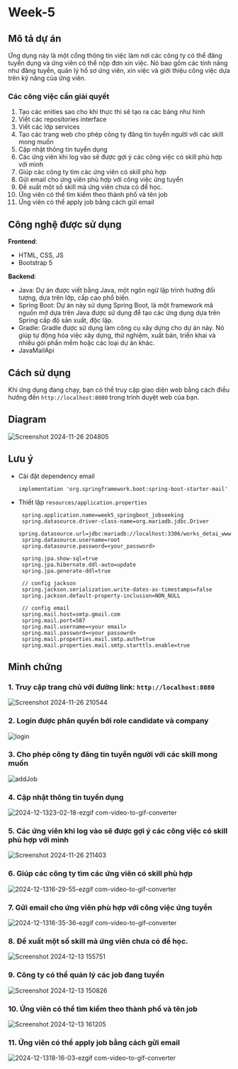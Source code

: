 # Week-5

## Mô tả dự án
Ứng dụng này là một cổng thông tin việc làm nơi các công ty có thể đăng tuyển dụng và ứng viên có thể nộp đơn xin việc. Nó bao gồm các tính năng như đăng tuyển, quản lý hồ sơ ứng viên, xin việc và giới thiệu công việc dựa trên kỹ năng của ứng viên.

### Các công việc cần giải quyết
1. Tạo các enities sao cho khi thực thi sẽ tạo ra các bảng như hình 
2. Viết các repositories interface 
3. Viết các lớp services 
4. Tạo các trang web cho phép công ty đăng tin tuyển người với các skill mong muốn
5. Cập nhật thông tin tuyển dụng
6. Các ứng viên khi log vào sẽ được gợi ý các công việc có skill phù hợp với mình 
7. Giúp các công ty tìm các ứng viên có skill phù hợp
8. Gửi email cho ứng viên phù hợp với công việc ứng tuyển
9. Đề xuất một số skill mà ứng viên chưa có để học.
10. Ứng viên có thể tìm kiếm theo thành phố và tên job
11. Ứng viên có thể apply job bằng cách gửi email

## Công nghệ được sử dụng
**Frontend**:
- HTML, CSS, JS
- Bootstrap 5
  
**Backend**:
- Java: Dự án được viết bằng Java, một ngôn ngữ lập trình hướng đối tượng, dựa trên lớp, cấp cao phổ biến.
- Spring Boot: Dự án này sử dụng Spring Boot, là một framework mã nguồn mở dựa trên Java được sử dụng để tạo các ứng dụng dựa trên Spring cấp độ sản xuất, độc lập.
- Gradle: Gradle được sử dụng làm công cụ xây dựng cho dự án này. Nó giúp tự động hóa việc xây dựng, thử nghiệm, xuất bản, triển khai và nhiều gói phần mềm hoặc các loại dự án khác.
- JavaMailApi
  
## Cách sử dụng
Khi ứng dụng đang chạy, bạn có thể truy cập giao diện web bằng cách điều hướng đến `http://localhost:8080` trong trình duyệt web của bạn.  

## Diagram

![Screenshot 2024-11-26 204805](https://github.com/user-attachments/assets/75081f19-dfce-44d4-ba6f-8407ca29415d)

## Lưu ý
- Cài đặt dependency email
  ```
  implementation 'org.springframework.boot:spring-boot-starter-mail'
  ```
  
- Thiết lập `resources/application.properties`

   ```
    spring.application.name=week5_springboot_jobseeking
    spring.datasource.driver-class-name=org.mariadb.jdbc.Driver
    spring.datasource.url=jdbc:mariadb://localhost:3306/works_detai_www
    spring.datasource.username=root
    spring.datasource.password=<your_password>
   
    spring.jpa.show-sql=true
    spring.jpa.hibernate.ddl-auto=update
    spring.jpa.generate-ddl=true

    // config jackson
    spring.jackson.serialization.write-dates-as-timestamps=false
    spring.jackson.default-property-inclusion=NON_NULL

    // config email
    spring.mail.host=smtp.gmail.com
    spring.mail.port=587
    spring.mail.username=<your email>
    spring.mail.password=<your passowrd>
    spring.mail.properties.mail.smtp.auth=true
    spring.mail.properties.mail.smtp.starttls.enable=true   
   ```

## Minh chứng 
### 1. Truy cập trang chủ với đường link: `http://localhost:8080`
   
 ![Screenshot 2024-11-26 210544](https://github.com/user-attachments/assets/5fd020e3-5589-4eb4-829a-6b3f7ce1315a)
  
### 2. Login được phân quyền bởi role candidate và company
    
![login](https://github.com/user-attachments/assets/6048f562-bc09-4adb-a270-d914e3eec0b8)

### 3. Cho phép công ty đăng tin tuyển người với các skill mong muốn

![addJob](https://github.com/user-attachments/assets/7a0cf199-28b4-4f84-8b7e-1dc3f06b9ac2)

### 4. Cập nhật thông tin tuyển dụng

![2024-12-1323-02-18-ezgif com-video-to-gif-converter](https://github.com/user-attachments/assets/b07f5c06-b238-44ee-9ea8-ebe4f0d5e8a5)  

### 5. Các ứng viên khi log vào sẽ được gợi ý các công việc có skill phù hợp với mình

![Screenshot 2024-11-26 211403](https://github.com/user-attachments/assets/61adb323-d79d-44cb-9d1a-8f031d4363df)

### 6. Giúp các công ty tìm các ứng viên có skill phù hợp 

![2024-12-1316-29-55-ezgif com-video-to-gif-converter](https://github.com/user-attachments/assets/0b6a870e-927f-4967-b174-633041382bdf)

### 7. Gửi email cho ứng viên phù hợp với công việc ứng tuyển

![2024-12-1316-35-36-ezgif com-video-to-gif-converter](https://github.com/user-attachments/assets/baf9a51c-2c1d-4fcf-8536-712134cef8a0)

### 8. Đề xuất một số skill mà ứng viên chưa có để học. 

![Screenshot 2024-12-13 155751](https://github.com/user-attachments/assets/a27b6e78-e9a4-4c4f-b4e4-c31923de19ed)

### 9. Công ty có thể quản lý các job đang tuyển

![Screenshot 2024-12-13 150826](https://github.com/user-attachments/assets/46a80200-1bd0-4793-ba7f-2100e855968a)

### 10. Ứng viên có thể tìm kiếm theo thành phố và tên job

![Screenshot 2024-12-13 161205](https://github.com/user-attachments/assets/eb14fe99-cd54-4b4d-b666-25bef140b686)

### 11. Ứng viên có thể apply job bằng cách gửi email

![2024-12-1318-16-03-ezgif com-video-to-gif-converter](https://github.com/user-attachments/assets/7e7576d0-e018-4329-a161-8d5b4103b534)








